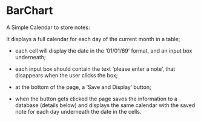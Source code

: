 BarChart
========

A Simple Calendar to store notes:

It displays a full calendar for each day of the current month in a table;

- each cell will display the date in the ‘01/01/69’ format, and an input box underneath;

- each input box should contain the text ‘please enter a note’, that disappears when the user clicks the box;

- at the bottom of the page, a ‘Save and Display’ button;

- when the button gets clicked the page saves the information to a database (details below) and displays the same calendar 
  with the saved note for each day underneath the date in the cells.
